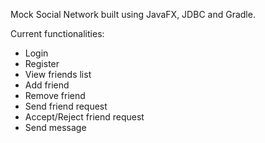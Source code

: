 <p> Mock Social Network built using JavaFX, JDBC and Gradle. </p>
<p> Current functionalities: </p>
<ul>
  <li> Login </li>
  <li> Register </li>
  <li> View friends list </li>
  <li> Add friend </li>
  <li> Remove friend </li>
  <li> Send friend request </li>
  <li> Accept/Reject friend request </li>
  <li> Send message </li>
</ul>
